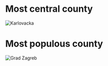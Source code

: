 # Most central county

![Karlovacka](https://user-images.githubusercontent.com/78221789/108564969-e9a4f280-733e-11eb-90d0-480a5264d6d0.png)



# Most populous county

![Grad Zagreb](https://user-images.githubusercontent.com/78221789/108564982-ed387980-733e-11eb-8c45-8ef2542816f2.png)
